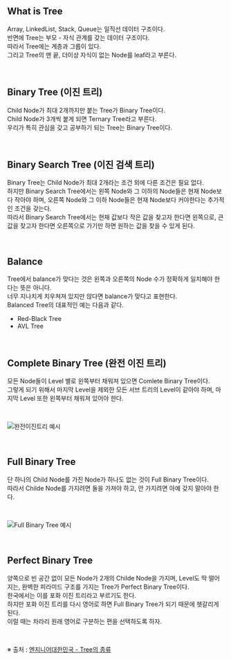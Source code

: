 ## What is Tree

Array, LinkedList, Stack, Queue는 일직선 데이터 구조이다.  
반면에 Tree는 부모 - 자식 관계를 갖는 데이터 구조이다.  
따라서 Tree에는 계층과 그룹이 있다.  
그리고 Tree의 맨 끝, 더이상 자식이 없는 Node를 leaf라고 부른다.

</br>

## Binary Tree (이진 트리)

Child Node가 최대 2개까지만 붙는 Tree가 Binary Tree이다.  
Child Node가 3개씩 붙게 되면 Ternary Tree라고 부른다.  
우리가 특히 관심을 갖고 공부하기 되는 Tree는 Binary Tree이다.

</br>

## Binary Search Tree (이진 검색 트리)

Binary Tree는 Child Node가 최대 2개라는 조건 외에 다른 조건은 필요 없다.  
하지만 Binary Search Tree에서는 왼쪽 Node와 그 이하의 Node들은 현재 Node보다 작아야 하며, 오른쪽 Node와 그 이하 Node들은 현재 Node보다 커야한다는 추가적인 조건을 갖는다.  
따라서 Binary Search Tree에서는 현재 값보다 작은 값을 찾고자 한다면 왼쪽으로, 큰 값을 찾고자 한다면 오른쪽으로 가기만 하면 원하는 값을 찾을 수 있게 된다.

</br>

## Balance

Tree에서 balance가 맞다는 것은 왼쪽과 오른쪽의 Node 수가 정확하게 일치해야 한다는 뜻은 아니다.  
너무 지나치게 치우쳐져 있지만 않다면 balance가 맞다고 표현한다.  
Balanced Tree의 대표적인 예는 다음과 같다.

- Red-Black Tree
- AVL Tree

</br>

## Complete Binary Tree (완전 이진 트리)

모든 Node들이 Level 별로 왼쪽부터 채워져 있으면 Comlete Binary Tree이다.  
그렇게 되기 위해서 마지막 Level을 제외한 모든 서브 트리의 Level이 같아야 하며, 마지막 Level 또한 왼쪽부터 채워져 있어야 한다.

</br>

![완전이진트리 예시](https://user-images.githubusercontent.com/75058239/128025002-db7a193f-e19a-45b0-8078-e98d67d79453.png)

</br>

## Full Binary Tree

단 하나의 Child Node를 가진 Node가 하나도 없는 것이 Full Binary Tree이다.  
따라서 Childe Node를 가지려면 둘을 가져야 하고, 안 가지려면 아예 갖지 말아야 한다.

</br>

![Full Binary Tree 예시](https://user-images.githubusercontent.com/75058239/128025024-bd61c06e-fa49-4d2d-8139-69ed827de549.png)

</br>

## Perfect Binary Tree

양쪽으로 빈 공간 없이 모든 Node가 2개의 Childe Node을 가지며, Level도 딱 떨어지는, 완벽한 피라미드 구조를 가지는 Tree가 Perfect Binary Tree이다.  
한국에서는 이를 포화 이진 트리라고 부르기도 한다.  
하지만 포화 이진 트리를 다시 영어로 하면 Full Binary Tree가 되기 때문에 헷갈리게 된다.  
이럴 때는 차라리 원래 영어로 구분하는 편을 선택하도록 하자.

</br>

※ 출처 : [엔지니어대한민국 - Tree의 종류](https://www.youtube.com/watch?v=LnxEBW29DOw&ab_channel=%EC%97%94%EC%A7%80%EB%8B%88%EC%96%B4%EB%8C%80%ED%95%9C%EB%AF%BC%EA%B5%AD)
